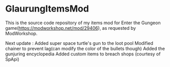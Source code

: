 # GlaurungItemsMod

This is the source code repository of my items mod for Enter the Gungeon game(https://modworkshop.net/mod/29406), as requested by ModWorkshop.

Next update : 
Added super space turtle's gun to the loot pool
Modified chainer to prevent lag(can modify the color of the bullets though)
Added the gunjuring encyclopedia
Added custom items to breach shops (courtesy of SpApi)
